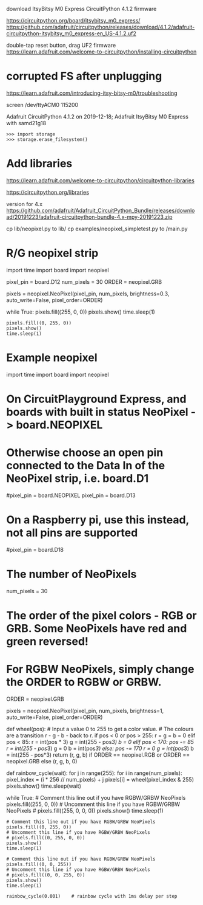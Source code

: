 

download ItsyBitsy M0 Express CircuitPython 4.1.2 firmware

https://circuitpython.org/board/itsybitsy_m0_express/
https://github.com/adafruit/circuitpython/releases/download/4.1.2/adafruit-circuitpython-itsybitsy_m0_express-en_US-4.1.2.uf2

double-tap reset button, drag UF2 firmware
https://learn.adafruit.com/welcome-to-circuitpython/installing-circuitpython


# corrupted FS after unplugging

https://learn.adafruit.com/introducing-itsy-bitsy-m0/troubleshooting

screen /dev/ttyACM0 115200

Adafruit CircuitPython 4.1.2 on 2019-12-18; Adafruit ItsyBitsy M0 Express with samd21g18

    >>> import storage
    >>> storage.erase_filesystem()

# Add libraries

https://learn.adafruit.com/welcome-to-circuitpython/circuitpython-libraries

https://circuitpython.org/libraries

version for 4.x https://github.com/adafruit/Adafruit_CircuitPython_Bundle/releases/download/20191223/adafruit-circuitpython-bundle-4.x-mpy-20191223.zip 

cp lib/neopixel.py to lib/
cp examples/neopixel_simpletest.py to /main.py


# R/G neopixel strip
import time
import board
import neopixel

pixel_pin = board.D12
num_pixels = 30
ORDER = neopixel.GRB

pixels = neopixel.NeoPixel(pixel_pin, num_pixels, brightness=0.3, auto_write=False,
                           pixel_order=ORDER)

while True:
    pixels.fill((255, 0, 0))
    pixels.show()
    time.sleep(1)

    pixels.fill((0, 255, 0))
    pixels.show()
    time.sleep(1)

    


# Example neopixel

import time
import board
import neopixel


# On CircuitPlayground Express, and boards with built in status NeoPixel -> board.NEOPIXEL
# Otherwise choose an open pin connected to the Data In of the NeoPixel strip, i.e. board.D1
#pixel_pin = board.NEOPIXEL
pixel_pin = board.D13

# On a Raspberry pi, use this instead, not all pins are supported
#pixel_pin = board.D18

# The number of NeoPixels
num_pixels = 30

# The order of the pixel colors - RGB or GRB. Some NeoPixels have red and green reversed!
# For RGBW NeoPixels, simply change the ORDER to RGBW or GRBW.
ORDER = neopixel.GRB

pixels = neopixel.NeoPixel(pixel_pin, num_pixels, brightness=1, auto_write=False,
                           pixel_order=ORDER)


def wheel(pos):
    # Input a value 0 to 255 to get a color value.
    # The colours are a transition r - g - b - back to r.
    if pos < 0 or pos > 255:
        r = g = b = 0
    elif pos < 85:
        r = int(pos * 3)
        g = int(255 - pos*3)
        b = 0
    elif pos < 170:
        pos -= 85
        r = int(255 - pos*3)
        g = 0
        b = int(pos*3)
    else:
        pos -= 170
        r = 0
        g = int(pos*3)
        b = int(255 - pos*3)
    return (r, g, b) if ORDER == neopixel.RGB or ORDER == neopixel.GRB else (r, g, b, 0)


def rainbow_cycle(wait):
    for j in range(255):
        for i in range(num_pixels):
            pixel_index = (i * 256 // num_pixels) + j
            pixels[i] = wheel(pixel_index & 255)
        pixels.show()
        time.sleep(wait)


while True:
    # Comment this line out if you have RGBW/GRBW NeoPixels
    pixels.fill((255, 0, 0))
    # Uncomment this line if you have RGBW/GRBW NeoPixels
    # pixels.fill((255, 0, 0, 0))
    pixels.show()
    time.sleep(1)

    # Comment this line out if you have RGBW/GRBW NeoPixels
    pixels.fill((0, 255, 0))
    # Uncomment this line if you have RGBW/GRBW NeoPixels
    # pixels.fill((0, 255, 0, 0))
    pixels.show()
    time.sleep(1)

    # Comment this line out if you have RGBW/GRBW NeoPixels
    pixels.fill((0, 0, 255))
    # Uncomment this line if you have RGBW/GRBW NeoPixels
    # pixels.fill((0, 0, 255, 0))
    pixels.show()
    time.sleep(1)

    rainbow_cycle(0.001)    # rainbow cycle with 1ms delay per step

